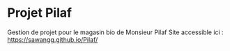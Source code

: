 # Projet Pilaf
Gestion de projet pour le magasin bio de Monsieur Pilaf
Site accessible ici : https://sawangg.github.io/Pilaf/
